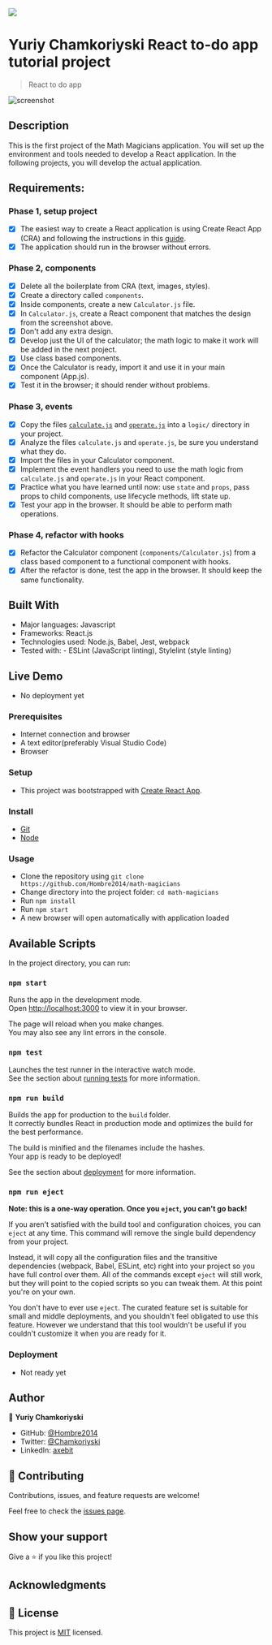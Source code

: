 ![](https://img.shields.io/badge/Microverse-blueviolet)

# Yuriy Chamkoriyski React to-do app tutorial project

> React to do app

![screenshot](https://ibaslogic.com/a04023263939b5d0bfb5f32c0fce4598/react-todo-app_700.gif)

## Description

This is the first project of the Math Magicians application. You will set up the environment and tools needed to develop a React application. In the following projects, you will develop the actual application.

## Requirements:

### Phase 1, setup project
- [x] The easiest way to create a React application is using Create React App (CRA) and following the instructions in this [guide](https://create-react-app.dev/docs/getting-started/).
- [x] The application should run in the browser without errors.

### Phase 2, components
- [x] Delete all the boilerplate from CRA (text, images, styles).
- [x] Create a directory called `components`.
- [x] Inside components, create a new `Calculator.js` file.
- [x] In `Calculator.js`, create a React component that matches the design from the screenshot above.
- [x] Don't add any extra design.
- [x] Develop just the UI of the calculator; the math logic to make it work will be added in the next project.
- [x] Use class based components.
- [x] Once the Calculator is ready, import it and use it in your main component (App.js).
- [x] Test it in the browser; it should render without problems.

### Phase 3, events
- [x] Copy the files [`calculate.js`](https://github.com/microverseinc/curriculum-react-redux/blob/main/math-magicians/code-samples/calculate.js) and [`operate.js`](https://github.com/microverseinc/curriculum-react-redux/blob/main/math-magicians/code-samples/operate.js) into a `logic/` directory in your project.
- [x] Analyze the files `calculate.js` and `operate.js`, be sure you understand what they do.
- [x] Import the files in your Calculator component.
- [x] Implement the event handlers you need to use the math logic from `calculate.js` and `operate.js` in your React component.
- [x] Practice what you have learned until now: use `state` and `props`, pass props to child components, use lifecycle methods, lift state up.
- [x] Test your app in the browser. It should be able to perform math operations.

### Phase 4, refactor with hooks
- [x] Refactor the Calculator component (`components/Calculator.js`) from a class based component to a functional component with hooks.
- [x] After the refactor is done, test the app in the browser. It should keep the same functionality.

## Built With

- Major languages: Javascript
- Frameworks: React.js
- Technologies used: Node.js, Babel, Jest, webpack
- Tested with: - ESLint (JavaScript linting), Stylelint (style linting)

## Live Demo

- No deployment yet

### Prerequisites

- Internet connection and browser
- A text editor(preferably Visual Studio Code)
- Browser

### Setup

- This project was bootstrapped with [Create React App](https://github.com/facebook/create-react-app).

### Install

- [Git](https://git-scm.com/downloads)
- [Node](https://nodejs.org/en/download/)

### Usage

- Clone the repository using `git clone https://github.com/Hombre2014/math-magicians`
- Change directory into the project folder: `cd math-magicians`
- Run `npm install`
- Run `npm start`
- A new browser will open automatically with application loaded

## Available Scripts

In the project directory, you can run:

### `npm start`

Runs the app in the development mode.\
Open [http://localhost:3000](http://localhost:3000) to view it in your browser.

The page will reload when you make changes.\
You may also see any lint errors in the console.

### `npm test`

Launches the test runner in the interactive watch mode.\
See the section about [running tests](https://facebook.github.io/create-react-app/docs/running-tests) for more information.

### `npm run build`

Builds the app for production to the `build` folder.\
It correctly bundles React in production mode and optimizes the build for the best performance.

The build is minified and the filenames include the hashes.\
Your app is ready to be deployed!

See the section about [deployment](https://facebook.github.io/create-react-app/docs/deployment) for more information.

### `npm run eject`

**Note: this is a one-way operation. Once you `eject`, you can't go back!**

If you aren't satisfied with the build tool and configuration choices, you can `eject` at any time. This command will remove the single build dependency from your project.

Instead, it will copy all the configuration files and the transitive dependencies (webpack, Babel, ESLint, etc) right into your project so you have full control over them. All of the commands except `eject` will still work, but they will point to the copied scripts so you can tweak them. At this point you're on your own.

You don't have to ever use `eject`. The curated feature set is suitable for small and middle deployments, and you shouldn't feel obligated to use this feature. However we understand that this tool wouldn't be useful if you couldn't customize it when you are ready for it.

### Deployment

- Not ready yet

## Author

👤 **Yuriy Chamkoriyski**

- GitHub: [@Hombre2014](https://github.com/Hombre2014)
- Twitter: [@Chamkoriyski](https://twitter.com/Chamkoriyski)
- LinkedIn: [axebit](https://linkedin.com/in/axebit)

## 🤝 Contributing

Contributions, issues, and feature requests are welcome!

Feel free to check the [issues page](https://github.com/Hombre2014/math-magicians/issues).

## Show your support

Give a ⭐️ if you like this project!

## Acknowledgments


## 📝 License

This project is [MIT](./license.md) licensed.
